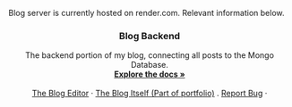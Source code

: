 Blog server is currently hosted on render.com.
Relevant information below.

<div align="center">

<h3 align="center">Blog Backend</h3>

  <p align="center">
    The backend portion of my blog, connecting all posts to the Mongo Database.
    <br />
      <a href="https://github.com/enzorod10/blog-backend"><strong>Explore the docs »</strong></a>
    <br />
    <br />
    <a href="https://github.com/enzorod10/blog-editing/">The Blog Editor</a>
    ·
    <a href="https://github.com/enzorod10/portfolio/tree/main/src/components/Blog">The Blog Itself (Part of portfolio)</a>
    .
    <a href="https://github.com/enzorod10/blog-backend/issues">Report Bug</a>
    ·
  </p>
</div>

